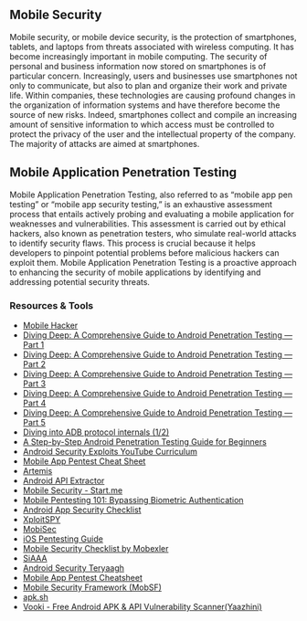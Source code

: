 Mobile Security
---------------
Mobile security, or mobile device security, is the protection of smartphones, tablets, and laptops from threats associated with wireless computing. It has become increasingly important in mobile computing. The security of personal and business information now stored on smartphones is of particular concern. Increasingly, users and businesses use smartphones not only to communicate, but also to plan and organize their work and private life. Within companies, these technologies are causing profound changes in the organization of information systems and have therefore become the source of new risks. Indeed, smartphones collect and compile an increasing amount of sensitive information to which access must be controlled to protect the privacy of the user and the intellectual property of the company. The majority of attacks are aimed at smartphones.

Mobile Application Penetration Testing
--------------------------------------
Mobile Application Penetration Testing, also referred to as “mobile app pen testing” or “mobile app security testing,” is an exhaustive assessment process that entails actively probing and evaluating a mobile application for weaknesses and vulnerabilities. This assessment is carried out by ethical hackers, also known as penetration testers, who simulate real-world attacks to identify security flaws. This process is crucial because it helps developers to pinpoint potential problems before malicious hackers can exploit them. Mobile Application Penetration Testing is a proactive approach to enhancing the security of mobile applications by identifying and addressing potential security threats.

### Resources & Tools
- [Mobile Hacker](https://www.mobile-hacker.com/)
- [Diving Deep: A Comprehensive Guide to Android Penetration Testing — Part 1](https://medium.com/@hackersdump0/diving-deep-a-comprehensive-guide-to-android-penetration-testing-part-1-392cf9abf93f)
- [Diving Deep: A Comprehensive Guide to Android Penetration Testing — Part 2](https://medium.com/@hackersdump0/diving-deep-a-comprehensive-guide-to-android-penetration-testing-part-2-9c33c319a696)
- [Diving Deep: A Comprehensive Guide to Android Penetration Testing — Part 3](https://medium.com/@hackersdump0/diving-deep-a-comprehensive-guide-to-android-penetration-testing-part-3-99e86d021190)
- [Diving Deep: A Comprehensive Guide to Android Penetration Testing — Part 4](https://medium.com/@hackersdump0/diving-deep-a-comprehensive-guide-to-android-penetration-testing-part-4-9bba2880b8cb)
- [Diving Deep: A Comprehensive Guide to Android Penetration Testing — Part 5](https://medium.com/@hackersdump0/diving-deep-a-comprehensive-guide-to-android-penetration-testing-part-5-c1343b0f0ef9)
- [Diving into ADB protocol internals (1/2)](https://www.synacktiv.com/publications/diving-into-adb-protocol-internals-12)
- [A Step-by-Step Android Penetration Testing Guide for Beginners](https://infosecwriteups.com/a-step-by-step-android-penetration-testing-guide-for-beginners-8435e5e969a3?gi=5c1c4415f304)
- [Android Security Exploits YouTube Curriculum](https://github.com/actuator/Android-Security-Exploits-YouTube-Curriculum)
- [Mobile App Pentest Cheat Sheet](https://github.com/tanprathan/MobileApp-Pentest-Cheatsheet)
- [Artemis](https://github.com/HadessCS/Artemis)
- [Android API Extractor](https://github.com/Serhatcck/Android-API-Extractor)
- [Mobile Security - Start.me](https://start.me/p/OmxRqE/mobile)
- [Mobile Pentesting 101: Bypassing Biometric Authentication](https://securitycafe.ro/2022/09/05/mobile-pentesting-101-bypassing-biometric-authentication/)
- [Android App Security Checklist](https://github.com/muellerberndt/android_app_security_checklist)
- [XploitSPY](https://github.com/XploitWizer-Community/XploitSPY)
- [MobiSec](https://mobisec.reyammer.io/)
- [iOS Pentesting Guide](https://payatu.com/blog/ios-pentesting-guide-from-a-n00bs-perspective/)
- [Mobile Security Checklist by Mobexler](https://mobexler.com/checklist.htm)
- [SiAAA](https://m2sup3rn0va.github.io/SiAAA/siaaa.html)
- [Android Security Teryaagh](https://github.com/Ralireza/Android-Security-Teryaagh)
- [Mobile App Pentest Cheatsheet](https://github.com/tanprathan/MobileApp-Pentest-Cheatsheet)
- [Mobile Security Framework (MobSF)](https://github.com/MobSF/Mobile-Security-Framework-MobSF)
- [apk.sh](https://github.com/ax/apk.sh)
- [Vooki - Free Android APK & API Vulnerability Scanner(Yaazhini)](https://www.vegabird.com/yaazhini/)
